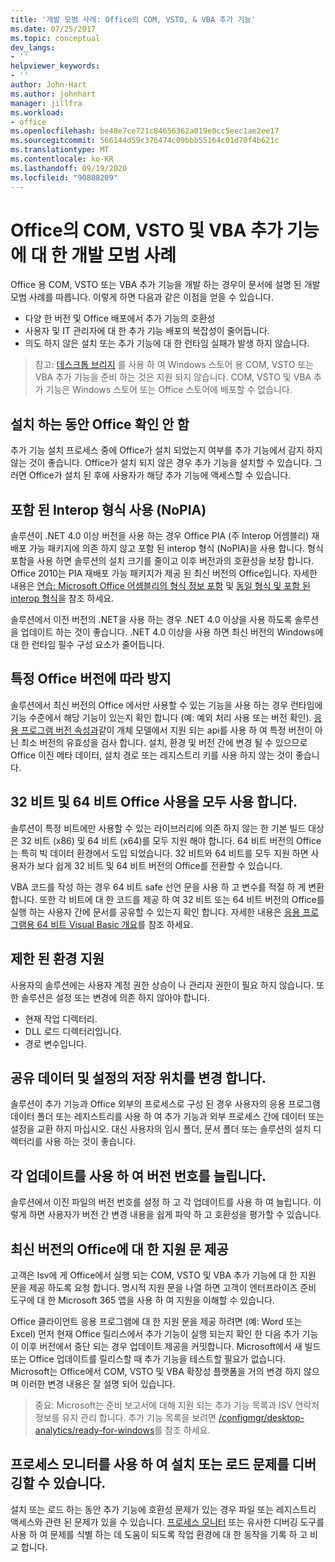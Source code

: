 ```yaml
---
title: '개발 모범 사례: Office의 COM, VSTO, & VBA 추가 기능'
ms.date: 07/25/2017
ms.topic: conceptual
dev_langs:
- ''
helpviewer_keywords:
- ''
author: John-Hart
ms.author: johnhart
manager: jillfra
ms.workload:
- office
ms.openlocfilehash: be48e7ce721c84656362a019e0cc5eec1ae2ee17
ms.sourcegitcommit: 566144d59c376474c09bbb55164c01d70f4b621c
ms.translationtype: MT
ms.contentlocale: ko-KR
ms.lasthandoff: 09/19/2020
ms.locfileid: "90808209"
---
```

# <a name="development-best-practices-for-com-vsto-and-vba-add-ins-in-office"></a>Office의 COM, VSTO 및 VBA 추가 기능에 대 한 개발 모범 사례
  Office 용 COM, VSTO 또는 VBA 추가 기능을 개발 하는 경우이 문서에 설명 된 개발 모범 사례를 따릅니다.   이렇게 하면 다음과 같은 이점을 얻을 수 있습니다.

- 다양 한 버전 및 Office 배포에서 추가 기능의 호환성
- 사용자 및 IT 관리자에 대 한 추가 기능 배포의 복잡성이 줄어듭니다.
- 의도 하지 않은 설치 또는 추가 기능에 대 한 런타임 실패가 발생 하지 않습니다.

>참고: [데스크톱 브리지](/windows/uwp/porting/desktop-to-uwp-root) 를 사용 하 여 Windows 스토어 용 COM, VSTO 또는 VBA 추가 기능을 준비 하는 것은 지원 되지 않습니다. COM, VSTO 및 VBA 추가 기능은 Windows 스토어 또는 Office 스토어에 배포할 수 없습니다.

## <a name="do-not-check-for-office-during-installation"></a>설치 하는 동안 Office 확인 안 함
 추가 기능 설치 프로세스 중에 Office가 설치 되었는지 여부를 추가 기능에서 감지 하지 않는 것이 좋습니다. Office가 설치 되지 않은 경우 추가 기능을 설치할 수 있습니다. 그러면 Office가 설치 된 후에 사용자가 해당 추가 기능에 액세스할 수 있습니다.

## <a name="use-embedded-interop-types-nopia"></a>포함 된 Interop 형식 사용 (NoPIA)
솔루션이 .NET 4.0 이상 버전을 사용 하는 경우 Office PIA (주 Interop 어셈블리) 재배포 가능 패키지에 의존 하지 않고 포함 된 interop 형식 (NoPIA)을 사용 합니다. 형식 포함을 사용 하면 솔루션의 설치 크기를 줄이고 이후 버전과의 호환성을 보장 합니다. Office 2010는 PIA 재배포 가능 패키지가 제공 된 최신 버전의 Office입니다. 자세한 내용은 [연습: Microsoft Office 어셈블리의 형식 정보 포함](/previous-versions/ee317478(v=vs.140)) 및 [동일 형식 및 포함 된 interop 형식](/windows/uwp/porting/desktop-to-uwp-root)을 참조 하세요.

솔루션에서 이전 버전의 .NET을 사용 하는 경우 .NET 4.0 이상을 사용 하도록 솔루션을 업데이트 하는 것이 좋습니다. .NET 4.0 이상을 사용 하면 최신 버전의 Windows에 대 한 런타임 필수 구성 요소가 줄어듭니다.

## <a name="avoid-depending-on-specific-office-versions"></a>특정 Office 버전에 따라 방지
솔루션에서 최신 버전의 Office 에서만 사용할 수 있는 기능을 사용 하는 경우 런타임에 기능 수준에서 해당 기능이 있는지 확인 합니다 (예: 예외 처리 사용 또는 버전 확인). [응용 프로그램 버전 속성과](<xref:Microsoft.Office.Interop.Excel._Application.Version%2A>)같이 개체 모델에서 지원 되는 api를 사용 하 여 특정 버전이 아닌 최소 버전의 유효성을 검사 합니다. 설치, 환경 및 버전 간에 변경 될 수 있으므로 Office 이진 메타 데이터, 설치 경로 또는 레지스트리 키를 사용 하지 않는 것이 좋습니다.

## <a name="enable-both-32-bit-and-64-bit-office-usage"></a>32 비트 및 64 비트 Office 사용을 모두 사용 합니다.
솔루션이 특정 비트에만 사용할 수 있는 라이브러리에 의존 하지 않는 한 기본 빌드 대상은 32 비트 (x86) 및 64 비트 (x64)를 모두 지원 해야 합니다. 64 비트 버전의 Office는 특히 빅 데이터 환경에서 도입 되었습니다. 32 비트와 64 비트를 모두 지원 하면 사용자가 보다 쉽게 32 비트 및 64 비트 버전의 Office를 전환할 수 있습니다.

VBA 코드를 작성 하는 경우 64 비트 safe 선언 문을 사용 하 고 변수를 적절 하 게 변환 합니다. 또한 각 비트에 대 한 코드를 제공 하 여 32 비트 또는 64 비트 버전의 Office를 실행 하는 사용자 간에 문서를 공유할 수 있는지 확인 합니다. 자세한 내용은 [응용 프로그램용 64 비트 Visual Basic 개요](/office/vba/Language/Concepts/Getting-Started/64-bit-visual-basic-for-applications-overview)를 참조 하세요.

## <a name="support-restricted-environments"></a>제한 된 환경 지원
사용자의 솔루션에는 사용자 계정 권한 상승이 나 관리자 권한이 필요 하지 않습니다. 또한 솔루션은 설정 또는 변경에 의존 하지 않아야 합니다.

- 현재 작업 디렉터리.
- DLL 로드 디렉터리입니다.
- 경로 변수입니다.

## <a name="change-the-save-location-of-shared-data-and-settings"></a>공유 데이터 및 설정의 저장 위치를 변경 합니다.
솔루션이 추가 기능과 Office 외부의 프로세스로 구성 된 경우 사용자의 응용 프로그램 데이터 폴더 또는 레지스트리를 사용 하 여 추가 기능과 외부 프로세스 간에 데이터 또는 설정을 교환 하지 마십시오. 대신 사용자의 임시 폴더, 문서 폴더 또는 솔루션의 설치 디렉터리를 사용 하는 것이 좋습니다.

## <a name="increment-the-version-number-with-each-update"></a>각 업데이트를 사용 하 여 버전 번호를 늘립니다.
솔루션에서 이진 파일의 버전 번호를 설정 하 고 각 업데이트를 사용 하 여 늘립니다. 이렇게 하면 사용자가 버전 간 변경 내용을 쉽게 파악 하 고 호환성을 평가할 수 있습니다.

## <a name="provide-support-statements-for-the-latest-versions-of-office"></a>최신 버전의 Office에 대 한 지원 문 제공
고객은 Isv에 게 Office에서 실행 되는 COM, VSTO 및 VBA 추가 기능에 대 한 지원 문을 제공 하도록 요청 합니다. 명시적 지원 문을 나열 하면 고객이 엔터프라이즈 준비 도구에 대 한 Microsoft 365 앱을 사용 하 여 지원을 이해할 수 있습니다.

Office 클라이언트 응용 프로그램에 대 한 지원 문을 제공 하려면 (예: Word 또는 Excel) 먼저 현재 Office 릴리스에서 추가 기능이 실행 되는지 확인 한 다음 추가 기능이 이후 버전에서 중단 되는 경우 업데이트 제공을 커밋합니다. Microsoft에서 새 빌드 또는 Office 업데이트를 릴리스할 때 추가 기능을 테스트할 필요가 없습니다. Microsoft는 Office에서 COM, VSTO 및 VBA 확장성 플랫폼을 거의 변경 하지 않으며 이러한 변경 내용은 잘 설명 되어 있습니다.

>중요: Microsoft는 준비 보고서에 대해 지원 되는 추가 기능 목록과 ISV 연락처 정보를 유지 관리 합니다. 추가 기능 목록을 보려면 [/configmgr/desktop-analytics/ready-for-windows](/configmgr/desktop-analytics/ready-for-windows)를 참조 하세요.

## <a name="use-process-monitor-to-help-debug-installation-or-loading-issues"></a>프로세스 모니터를 사용 하 여 설치 또는 로드 문제를 디버깅할 수 있습니다.
설치 또는 로드 하는 동안 추가 기능에 호환성 문제가 있는 경우 파일 또는 레지스트리 액세스와 관련 된 문제가 있을 수 있습니다. [프로세스 모니터](/sysinternals/downloads/procmon) 또는 유사한 디버깅 도구를 사용 하 여 문제를 식별 하는 데 도움이 되도록 작업 환경에 대 한 동작을 기록 하 고 비교 합니다.
